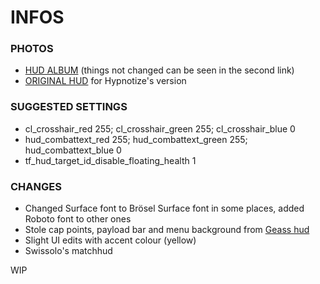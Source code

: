 <a>INFOS</a>
====

### PHOTOS
* [HUD ALBUM](https://imgur.com/a/Vz678vL) (things not changed can be seen in the second link)
* [ORIGINAL HUD](http://imgur.com/a/2gckG) for Hypnotize's version

### SUGGESTED SETTINGS
* cl_crosshair_red 255; cl_crosshair_green 255; cl_crosshair_blue 0
* hud_combattext_red 255; hud_combattext_green 255; hud_combattext_blue 0
* tf_hud_target_id_disable_floating_health 1

### CHANGES
* Changed Surface font to Brösel Surface font in some places, added Roboto font to other ones
* Stole cap points, payload bar and menu background from [Geass hud](https://www.dropbox.com/s/hm314e78lv9a7zr/Geass.7z?dl=1)
* Slight UI edits with accent colour (yellow)
* Swissolo's matchhud

WIP
